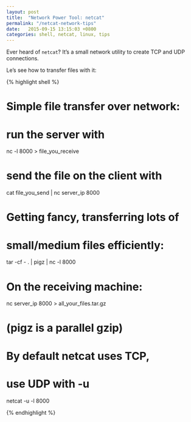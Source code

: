 ```yaml
---
layout: post
title:  "Network Power Tool: netcat"
permalink: "/netcat-network-tips"
date:   2015-09-15 13:15:03 +0800
categories: shell, netcat, linux, tips
---
```


Ever heard of `netcat`? It’s a small network utility to create TCP and UDP connections.

Le’s see how to transfer files with it:

{% highlight shell %}

# Simple file transfer over network:
# run the server with
nc -l 8000 > file_you_receive
# send the file on the client with
cat file_you_send | nc server_ip 8000
 
# Getting fancy, transferring lots of
# small/medium files efficiently:
tar -cf - . | pigz | nc -l 8000
# On the receiving machine:
nc server_ip 8000 > all_your_files.tar.gz
# (pigz is a parallel gzip)
 
# By default netcat uses TCP,
# use UDP with -u
netcat -u -l 8000

{% endhighlight %}
